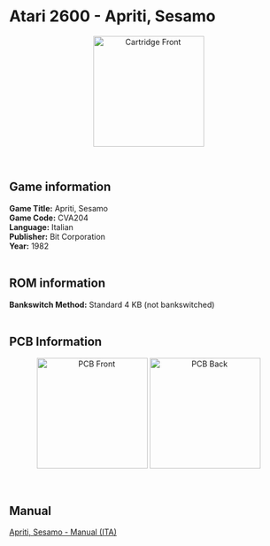 # Atari 2600 - Apriti, Sesamo

<p align="center" width="100%">
	<img src="https://archive.org/download/A26_APRITI_SESAMO_CVA204/LABEL_FRONT.jpg" alt="Cartridge Front" width="200"/>
</p> <br/>

## Game information

**Game Title:** Apriti, Sesamo <br/>
**Game Code:** CVA204 <br/>
**Language:** Italian <br/>
**Publisher:** Bit Corporation <br/>
**Year:** 1982 <br/>
<br/>

## ROM information

**Bankswitch Method:** Standard 4 KB (not bankswitched) <br/>
<br/>

## PCB Information

<p align="center" width="100%">
	<img src="https://archive.org/download/A26_APRITI_SESAMO_CVA204/PCB_FRONT.jpg" alt="PCB Front" width="200"/>
	<img src="https://archive.org/download/A26_APRITI_SESAMO_CVA204/PCB_BACK.jpg" alt="PCB Back" width="200"/>
</p>
<br/>

## Manual

[Apriti, Sesamo - Manual (ITA)](https://archive.org/download/A26_APRITI_SESAMO_CVA204/APRITI_SESAMO_MANUAL.pdf)
